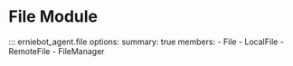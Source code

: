 # File Module


::: erniebot_agent.file
    options:
        summary: true
        members:
        - File
        - LocalFile
        - RemoteFile
        - FileManager
